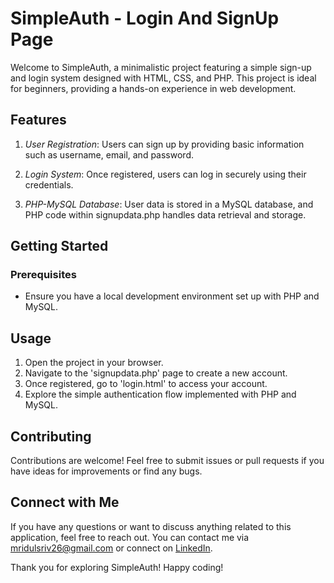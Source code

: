 # SimpleAuth - Login And SignUp Page

Welcome to SimpleAuth, a minimalistic project featuring a simple sign-up and login system designed with HTML, CSS, and PHP. This project is ideal for beginners, providing a hands-on experience in web development.

## Features

1. *User Registration*: Users can sign up by providing basic information such as username, email, and password.

2. *Login System*: Once registered, users can log in securely using their credentials.

3. *PHP-MySQL Database*: User data is stored in a MySQL database, and PHP code within signupdata.php handles data retrieval and storage.

## Getting Started

### Prerequisites
- Ensure you have a local development environment set up with PHP and MySQL.

## Usage

1. Open the project in your browser.
2. Navigate to the 'signupdata.php' page to create a new account.
3. Once registered, go to 'login.html' to access your account.
4. Explore the simple authentication flow implemented with PHP and MySQL.

## Contributing

Contributions are welcome! Feel free to submit issues or pull requests if you have ideas for improvements or find any bugs.

## Connect with Me

If you have any questions or want to discuss anything related to this application, feel free to reach out. You can contact me via [mridulsriv26@gmail.com](mailto:mridulsriv26@gmail.com) or connect on [LinkedIn](https://www.linkedin.com/in/mridul-srivastava-a198b51b5/).

Thank you for exploring SimpleAuth! Happy coding!
